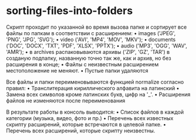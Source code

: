 # sorting-files-into-folders

Скрипт проходит по указанной во время вызова папке и сортирует все файлы по папкам в соответствии с расширением:
•	images ('JPEG', 'PNG', 'JPG', 'SVG');
•	video ('AVI', 'MP4', 'MOV', 'MKV');
•	documents ('DOC', 'DOCX', 'TXT', 'PDF', 'XLSX', 'PPTX');
•	audio ('MP3', 'OGG', 'WAV', 'AMR');
•	в archives распаковываются архивы ('ZIP', 'GZ', 'TAR') в созданую подпапку, названную точно так же, как и архив, но без расширения в конце;
•	Файлы с неизвестным расширением местоположение не меняют.
•	Пустые папки удаляются

Все файлы и папки переименовываются функцией normalize согласно правил:
•	Транслитерация кириллического алфавита на латинский
•	Замена всех символов кроме латинских букв, цифр на '_'.
•	Расширения файлов не изменяются после переименования

В результате работы в консоль выводится:
•	Список файлов в каждой категории (музыка, видео, фото и пр.)
•	Перечень всех известных скрипту расширений, которые встречаются в целевой папке.
•	Перечень всех расширений, которые скрипту неизвестны.

